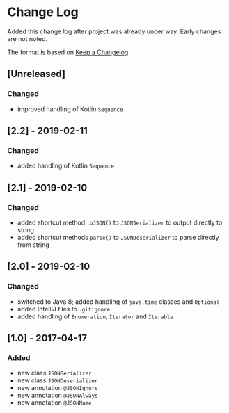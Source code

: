 # Change Log
Added this change log after project was already under way.  Early changes are not noted.

The format is based on [Keep a Changelog](http://keepachangelog.com/).

## [Unreleased]
### Changed
- improved handling of Kotlin `Sequence`

## [2.2] - 2019-02-11
### Changed
- added handling of Kotlin `Sequence`

## [2.1] - 2019-02-10
### Changed
- added shortcut method `toJSON()` to `JSONSerializer` to output directly to string
- added shortcut methods `parse()` to `JSONDeserializer` to parse directly from string

## [2.0] - 2019-02-10
### Changed
- switched to Java 8; added handling of `java.time` classes and `Optional`
- added IntelliJ files to `.gitignore`
- added handling of `Enumeration`, `Iterator` and `Iterable`

## [1.0] - 2017-04-17
### Added
- new class `JSONSerializer`
- new class `JSONDeserializer`
- new annotation `@JSONIgnore`
- new annotation `@JSONAlways`
- new annotation `@JSONName`
